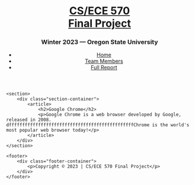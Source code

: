 <!DOCTYPE html>
<html lang="en">
<head>
    <meta charset="UTF-8">
    <meta http-equiv="X-UA-Compatible" content="IE=edge">
    <meta name="viewport" content="width=device-width, initial-scale=1.0">
    <link rel="stylesheet" href="https://github.com/mk797/CS570-ECE570-High-perfomance-computing/blob/4a1486b1fa7d205013c9a2be79205ca0a6def449/stylesheet.css">
    <title>CS/ECE 570 Final Project</title>
</head>
<body>
    <header>
        <div class="header-container">
            <h1 class="logo">
                <a href="">CS/ECE 570 <br>Final Project</a>
            </h1>
            <h3 class="tagline">Winter 2023 — Oregon State University</h3>
        </div>
        <div class="nav-container">
            <nav class="nav primary-nav">
                <ul>
                    <li><a href="index.html">Home</a></li>
                    <li><a href="team-members.html">Team Members</a></li>
                    <li><a href="full-report.html">Full Report</a></li>
                </ul>
            </nav>
        </div>
    </header>

    <section>
        <div class="section-container">
            <article>
                <h2>Google Chrome</h2>
                <p>Google Chrome is a web browser developed by Google, released in 2008. dfffffffffffffffffffffffffffffffffffffffffffffffChrome is the world's most popular web browser today!</p>
            </article>
        </div>
    </section>

    <footer>
        <div class="footer-container">
            <p>Copyright © 2023 | CS/ECE 570 Final Project</p>
        </div>
    </footer>
</body>
</html>

